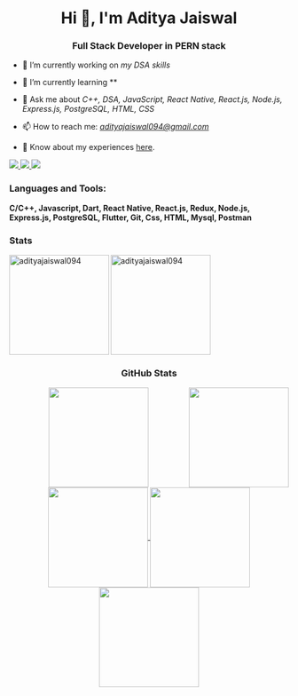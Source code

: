 <h1 align="center">Hi 👋, I'm Aditya Jaiswal</h1>
<h3 align="center">Full Stack Developer in PERN stack</h3>

- 🔭 I’m currently working on *my DSA skills*

- 🌱 I’m currently learning **

- 💬 Ask me about *C++, DSA, JavaScript, React Native, React.js, Node.js, Express.js, PostgreSQL, HTML, CSS*

- 📫 How to reach me: *adityajaiswal094@gmail.com*

- 📄 Know about my experiences [here](https://drive.google.com/file/d/1YldLq4LMV1cAe2QQs-KTI7ToH7Q19XVz/view?usp=drive_link).

<div> 
  <a href="https://www.linkedin.com/in/adityajaiswal094/" target="_blank">
    <img src="https://img.shields.io/badge/LinkedIn-0077B5?style=for-the-badge&logo=linkedin&logoColor=white" target="_blank">
  </a>
  <a href="https://github.com/adityajaiswal094" target="_blank">
    <img src="https://img.shields.io/badge/GitHub-100000?style=for-the-badge&logo=github&logoColor=white" target="_blank">
  </a>
  <a href="mailto:adityajaiswal094@gmail.com">
    <img src="https://img.shields.io/badge/-Gmail-%23333?style=for-the-badge&logo=gmail&logoColor=white" target="_blank">
  </a>

<h3 align="left">Languages and Tools:</h3>
<p align="left">
 <b>C/C++, Javascript, Dart, React Native, React.js, Redux, Node.js, Express.js, PostgreSQL, Flutter, Git, Css, HTML, Mysql, Postman</b>
<!-- <img src="https://raw.githubusercontent.com/teamedwardforever/Readme-Generator/master/svg/Skills/Languages/javascript-original.svg" alt="Javascript" width="40" height="40"/>
  <img src="https://raw.githubusercontent.com/teamedwardforever/Readme-Generator/master/svg/Skills/Frontend/redux-original.svg" alt="Redux" width="40" height="40"/>
  <img src="https://raw.githubusercontent.com/teamedwardforever/Readme-Generator/master/svg/Skills/Frontend/css3-original-wordmark.svg" alt="Css" width="40" height="40"/>
  <img src="https://raw.githubusercontent.com/teamedwardforever/Readme-Generator/master/svg/Skills/Frontend/tailwindcss-icon.svg" alt="Tailwindcss" width="40" height="40"/>
  <img src="https://raw.githubusercontent.com/teamedwardforever/Readme-Generator/master/svg/Skills/Frontend/html5-original-wordmark.svg" alt="HTML" width="40" height="40"/>
  <img src="https://raw.githubusercontent.com/teamedwardforever/Readme-Generator/master/svg/Skills/Frontend/react-original-wordmark.svg" alt="React" width="40" height="40"/>
  <img src="https://raw.githubusercontent.com/teamedwardforever/Readme-Generator/master/svg/Skills/Frontend/bootstrap-plain-wordmark.svg" alt="Bootstrap" width="40" height="40"/>
  <img src="https://raw.githubusercontent.com/teamedwardforever/Readme-Generator/master/svg/Skills/Backend/nodejs-original-wordmark.svg" alt="NodeJs" width="40" height="40"/>
  <img src="https://raw.githubusercontent.com/teamedwardforever/Readme-Generator/master/svg/Skills/Backend/express-original-wordmark.svg" alt="Express" width="40" height="40"/>
  <img src="https://raw.githubusercontent.com/teamedwardforever/Readme-Generator/master/svg/Skills/Database/mysql-original-wordmark.svg" alt="Mysql" width="40" height="40"/>
  <img src="https://raw.githubusercontent.com/teamedwardforever/Readme-Generator/master/svg/Skills/Database/redis-original-wordmark.svg" alt="Redis" width="40" height="40"/>
  <img src="https://raw.githubusercontent.com/teamedwardforever/Readme-Generator/master/svg/Skills/Database/mongodb-original-wordmark.svg" alt="Mongodb" width="40" height="40"/>
  <img src="https://raw.githubusercontent.com/teamedwardforever/Readme-Generator/master/svg/Skills/Software/getpostman-icon.svg" alt="Postman" width="40" height="40"/>
  <img src="https://raw.githubusercontent.com/teamedwardforever/Readme-Generator/master/svg/Skills/Other/git-scm-icon.svg" alt="Git" width="40" height="40"/> -->
 
</p>

<h3 align="left">Stats</h3>
<img align="left" height="180em" src="https://github-readme-stats.vercel.app/api/top-langs/?username=adityajaiswal094&layout=compact&theme=dark" alt="adityajaiswal094" />

<img align="center" height="180em" src="https://github-readme-streak-stats.herokuapp.com/?user=adityajaiswal094&theme=dark" alt="adityajaiswal094" />

<h3 align="center">GitHub Stats</h3>
<div align="center">
  <a href="https://github.com/adityajaiswal094">
    <img align="center" src="http://github-profile-summary-cards.vercel.app/api/cards/stats?username=adityajaiswal094&theme=dracula" height="180em" />
    <img align="right" src="http://github-profile-summary-cards.vercel.app/api/cards/most-commit-language?username=adityajaiswal094&theme=dracula" height="180em" />
    <img align="center" src="http://github-profile-summary-cards.vercel.app/api/cards/repos-per-language?username=adityajaiswal094&theme=dracula" height="180em" />
    <img align="center" src="http://github-profile-summary-cards.vercel.app/api/cards/productive-time?username=adityajaiswal094&theme=dracula" height="180em" />
    <img align="center" src="http://github-profile-summary-cards.vercel.app/api/cards/profile-details?username=adityajaiswal094&theme=dracula" height="180em" />
  </a>
</div>


<!--
**adityajaiswal094/adityajaiswal094** is a ✨ _special_ ✨ repository because its `README.md` (this file) appears on your GitHub profile.

Here are some ideas to get you started:

- 🔭 I’m currently working on ...
- 🌱 I’m currently learning ...
- 👯 I’m looking to collaborate on ...
- 🤔 I’m looking for help with ...
- 💬 Ask me about ...
- 📫 How to reach me: ...
- 😄 Pronouns: ...
- ⚡ Fun fact: ...
-->
